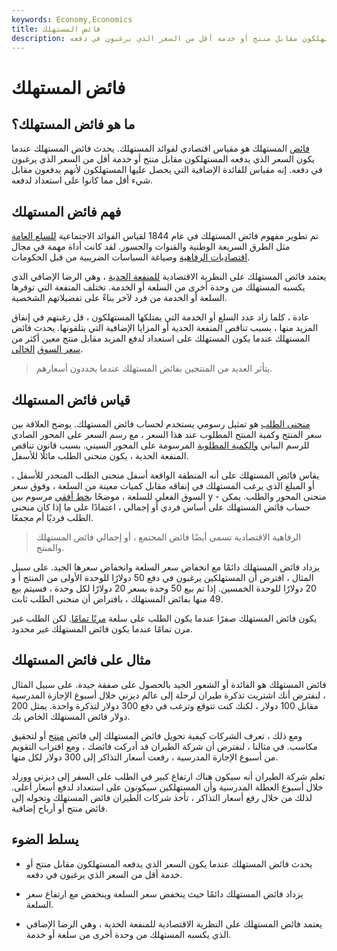 ```yaml
---
keywords: Economy,Economics
title: فائض المستهلك
description: يحدث فائض المستهلك عندما يكون السعر الذي يدفعه المستهلكون مقابل منتج أو خدمة أقل من السعر الذي يرغبون في دفعه.
---
```


# فائض المستهلك
## ما هو فائض المستهلك؟

[فائض](/surplus) المستهلك هو مقياس اقتصادي لفوائد المستهلك. يحدث فائض المستهلك عندما يكون السعر الذي يدفعه المستهلكون مقابل منتج أو خدمة أقل من السعر الذي يرغبون في دفعه. إنه مقياس للفائدة الإضافية التي يحصل عليها المستهلكون لأنهم يدفعون مقابل شيء أقل مما كانوا على استعداد لدفعه.

## فهم فائض المستهلك

تم تطوير مفهوم فائض المستهلك في عام 1844 لقياس الفوائد الاجتماعية [للسلع العامة](/public-good) مثل الطرق السريعة الوطنية والقنوات والجسور. لقد كانت أداة مهمة في مجال [اقتصاديات الرفاهية](/welfare_economics) وصياغة السياسات الضريبية من قبل الحكومات.

يعتمد فائض المستهلك على النظرية الاقتصادية [للمنفعة الحدية](/marginalutility) ، وهي الرضا الإضافي الذي يكسبه المستهلك من وحدة أخرى من السلعة أو الخدمة. تختلف المنفعة التي توفرها السلعة أو الخدمة من فرد لآخر بناءً على تفضيلاتهم الشخصية.

عادة ، كلما زاد عدد السلع أو الخدمة التي يمتلكها المستهلكون ، قل رغبتهم في إنفاق المزيد منها ، بسبب تناقص المنفعة الحدية أو المزايا الإضافية التي يتلقونها. يحدث فائض المستهلك عندما يكون المستهلك على استعداد لدفع المزيد مقابل منتج معين أكثر من [سعر السوق](/market-price) [الحالي](/market-price).

> يتأثر العديد من المنتجين بفائض المستهلك عندما يحددون أسعارهم.

>

## قياس فائض المستهلك

[منحنى الطلب](/demand-curve) هو تمثيل رسومي يستخدم لحساب فائض المستهلك. يوضح العلاقة بين سعر المنتج وكمية المنتج المطلوب عند هذا السعر ، مع رسم السعر على المحور الصادي للرسم البياني [والكمية المطلوبة](/quantitydemanded) المرسومة على المحور السيني. بسبب قانون تناقص المنفعة الحدية ، يكون منحنى الطلب مائلًا للأسفل.

يقاس فائض المستهلك على أنه المنطقة الواقعة أسفل منحنى الطلب المنحدر للأسفل ، أو المبلغ الذي يرغب المستهلك في إنفاقه مقابل كميات معينة من السلعة ، وفوق سعر السوق الفعلي للسلعة ، موضحًا [بخط أفقي](/horizontal-line) مرسوم بين y - منحنى المحور والطلب. يمكن حساب فائض المستهلك على أساس فردي أو إجمالي ، اعتمادًا على ما إذا كان منحنى الطلب فرديًا أم مجمعًا.

> الرفاهية الاقتصادية تسمى أيضًا فائض المجتمع ، أو إجمالي فائض المستهلك والمنتج.

>

يزداد فائض المستهلك دائمًا مع انخفاض سعر السلعة وانخفاض سعرها الجيد. على سبيل المثال ، افترض أن المستهلكين يرغبون في دفع 50 دولارًا للوحدة الأولى من المنتج أ و 20 دولارًا للوحدة الخمسين. إذا تم بيع 50 وحدة بسعر 20 دولارًا لكل وحدة ، فسيتم بيع 49 منها بفائض المستهلك ، بافتراض أن منحنى الطلب ثابت.

يكون فائض المستهلك صفرًا عندما يكون الطلب على سلعة [مرنًا تمامًا](/elasticity). لكن الطلب غير مرن تمامًا عندما يكون فائض المستهلك غير محدود.

## مثال على فائض المستهلك

فائض المستهلك هو الفائدة أو الشعور الجيد بالحصول على صفقة جيدة. على سبيل المثال ، لنفترض أنك اشتريت تذكرة طيران لرحلة إلى عالم ديزني خلال أسبوع الإجازة المدرسية مقابل 100 دولار ، لكنك كنت تتوقع وترغب في دفع 300 دولار لتذكرة واحدة. يمثل 200 دولار فائض المستهلك الخاص بك.

ومع ذلك ، تعرف الشركات كيفية تحويل فائض المستهلك إلى فائض [منتج](/producer_surplus) أو لتحقيق مكاسب. في مثالنا ، لنفترض أن شركة الطيران قد أدركت فائضك ، ومع اقتراب التقويم من أسبوع الإجازة المدرسية ، رفعت أسعار التذاكر إلى 300 دولار لكل منها.

تعلم شركة الطيران أنه سيكون هناك ارتفاع كبير في الطلب على السفر إلى ديزني وورلد خلال أسبوع العطلة المدرسية وأن المستهلكين سيكونون على استعداد لدفع أسعار أعلى. لذلك من خلال رفع أسعار التذاكر ، تأخذ شركات الطيران فائض المستهلك وتحوله إلى فائض منتج أو أرباح إضافية.

## يسلط الضوء

- يحدث فائض المستهلك عندما يكون السعر الذي يدفعه المستهلكون مقابل منتج أو خدمة أقل من السعر الذي يرغبون في دفعه.

- يزداد فائض المستهلك دائمًا حيث ينخفض سعر السلعة وينخفض مع ارتفاع سعر السلعة.

- يعتمد فائض المستهلك على النظرية الاقتصادية للمنفعة الحدية ، وهي الرضا الإضافي الذي يكسبه المستهلك من وحدة أخرى من سلعة أو خدمة.

